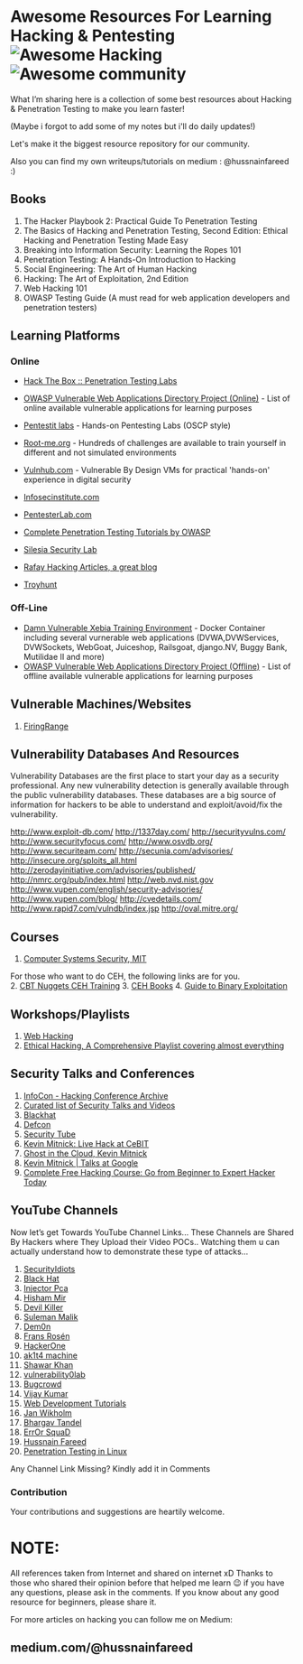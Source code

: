 # Awesome Resources For Learning Hacking & Pentesting ![Awesome Hacking](https://img.shields.io/badge/awesome-hacking-red.svg) ![Awesome community](https://img.shields.io/badge/awesome-community-green.svg)

What I’m sharing here is a collection of some best resources about Hacking & Penetration Testing to make you learn faster!

(Maybe i forgot to add some of my notes but i'll do daily updates!)

Let's make it the biggest resource repository for our community.

Also you can find my own writeups/tutorials on medium : @hussnainfareed  :) 


## Books

1.	The Hacker Playbook 2: Practical Guide To Penetration Testing
2.	The Basics of Hacking and Penetration Testing, Second Edition: Ethical Hacking and Penetration Testing Made Easy
3.	Breaking into Information Security: Learning the Ropes 101
4.	Penetration Testing: A Hands-On Introduction to Hacking
5.	Social Engineering: The Art of Human Hacking
6.	Hacking: The Art of Exploitation, 2nd Edition
7.	Web Hacking 101
8.	OWASP Testing Guide (A must read for web application developers and penetration testers)


## Learning Platforms

### Online
* [Hack The Box :: Penetration Testing Labs](https://www.hackthebox.eu)
* [OWASP Vulnerable Web Applications Directory Project (Online)](https://www.owasp.org/index.php/OWASP_Vulnerable_Web_Applications_Directory_Project#tab=On-Line_apps) - List of online available vulnerable applications for learning purposes
* [Pentestit labs](https://lab.pentestit.ru) - Hands-on Pentesting Labs (OSCP style)
* [Root-me.org](https://www.root-me.org) - Hundreds of challenges are available to train yourself in different and not simulated environments
* [Vulnhub.com](https://www.vulnhub.com) - Vulnerable By Design VMs for practical 'hands-on' experience in digital security

*	[Infosecinstitute.com](http://resources.infosecinstitute.com/)
*	[PentesterLab.com](https://pentesterlab.com/)
*	[Complete Penetration Testing Tutorials by OWASP](https://www.owasp.org/index.php/Web_Application_Penetration_Testing)
*	[Silesia Security Lab](https://silesiasecuritylab.com/blog/)
*	[Rafay Hacking Articles, a great blog](http://www.rafayhackingarticles.net/)
*	[Troyhunt](https://www.troyhunt.com/)

### Off-Line
* [Damn Vulnerable Xebia Training Environment](https://github.com/davevs/dvxte) - Docker Container including several vurnerable web applications (DVWA,DVWServices, DVWSockets, WebGoat, Juiceshop, Railsgoat, django.NV, Buggy Bank, Mutilidae II and more)
* [OWASP Vulnerable Web Applications Directory Project (Offline)](https://www.owasp.org/index.php/OWASP_Vulnerable_Web_Applications_Directory_Project#tab=Off-Line_apps) - List of offline available vulnerable applications for learning purposes


## Vulnerable Machines/Websites

1.	[FiringRange](https://public-firing-range.appspot.com/)

## Vulnerability Databases And Resources

Vulnerability Databases are the first place to start your day as a security professional. Any new vulnerability detection is generally available through the public vulnerability databases. These databases are a big source of information for hackers to be able to understand and exploit/avoid/fix the vulnerability. 
 

http://www.exploit-db.com/
http://1337day.com/
http://securityvulns.com/
http://www.securityfocus.com/
http://www.osvdb.org/
http://www.securiteam.com/
http://secunia.com/advisories/
http://insecure.org/sploits_all.html
http://zerodayinitiative.com/advisories/published/
http://nmrc.org/pub/index.html
http://web.nvd.nist.gov
http://www.vupen.com/english/security-advisories/
http://www.vupen.com/blog/
http://cvedetails.com/
http://www.rapid7.com/vulndb/index.jsp
http://oval.mitre.org/

## Courses

1.	[Computer Systems Security, MIT](http://ocw.mit.edu/courses/electrical-engineering-and-computer-science/6-858-computer-systems-security-fall-2014/video-lectures/)

For those who want to do CEH, the following links are for you.	
2. [CBT Nuggets CEH Training](http://goo.gl/JuW85U)
3. [CEH Books](https://goo.gl/gjCBLK) 
4. [Guide to Binary Exploitation](https://github.com/r0hi7/binexp)




## Workshops/Playlists

1.	[Web Hacking](https://www.youtube.com/playlist?list=PLJM73L2pQRd4lXBZjsHAmeEqsn5pENXxN)
2.	[Ethical Hacking, A Comprehensive Playlist covering almost everything](https://www.youtube.com/playlist?list=PLkRo97mCIn9lgvE7AskNsmwJVOlJX2zaI)


## Security Talks and Conferences

1.  [InfoCon - Hacking Conference Archive](https://infocon.org/cons/)
2.  [Curated list of Security Talks and Videos](https://github.com/PaulSec/awesome-sec-talks)
3.  [Blackhat](https://www.youtube.com/user/BlackHatOfficialYT)
4.  [Defcon](https://www.youtube.com/user/DEFCONConference)
5.  [Security Tube](http://www.securitytube.net/)
6.	[Kevin Mitnick: Live Hack at CeBIT](https://www.youtube.com/watch?v=Q7G3kKRdUl4)
7.	[Ghost in the Cloud, Kevin Mitnick](https://www.youtube.com/watch?v=76yrWGzScgI)
8.	[Kevin Mitnick | Talks at Google](https://www.youtube.com/watch?v=aUqes9QdLQ4)
9.	[Complete Free Hacking Course: Go from Beginner to Expert Hacker Today](https://www.youtube.com/watch?v=7nF2BAfWUEg)


## YouTube Channels

Now let’s get Towards YouTube Channel Links... These Channels are Shared By Hackers where They Upload their Video POCs.. Watching them u can actually understand how to demonstrate these type of attacks...

1. [SecurityIdiots](https://www.youtube.com/channel/UCPPAYs04kwfXcHnerm_ueFw)
2. [Black Hat](https://www.youtube.com/channel/UCJ6q9Ie29ajGqKApbLqfBOg)
3. [Injector Pca](https://www.youtube.com/channel/UCRFG_j0cgLWtJOG6fl_-rxQ)
4. [Hisham Mir](https://www.youtube.com/channel/UCYTK8lk8oLLaA330rqd0qgA)
5. [Devil Killer](https://www.youtube.com/channel/UCwfYw-C2xqemqrXq0IKF_Mg)
6. [Suleman Malik](https://www.youtube.com/channel/UC59IHQcCmgNw4GIvsXeLnDQ)
7. [Dem0n](https://www.youtube.com/channel/UC_jNs1biBixcQeSUoJxvNLw)
8. [Frans Rosén](https://www.youtube.com/channel/UCV89UhUtxqwP0j4o9tMipsA)
9. [HackerOne](https://www.youtube.com/channel/UCsgzmECky2Q9lQMWzDwMhYw)
10. [ak1t4 machine](https://www.youtube.com/channel/UCaftcKRiJJW0AJHmR1E5MAQ)
11. [Shawar Khan](https://www.youtube.com/channel/UCPxJLZCoIRJHs1VebWeaByA)
12. [vulnerability0lab](https://www.youtube.com/channel/UC4QJ7X4nnkAYXsnFQpdytcA)
13. [Bugcrowd](https://www.youtube.com/channel/UCo1NHk_bgbAbDBc4JinrXww)
14. [Vijay Kumar](https://www.youtube.com/channel/UCs2NmJGRecw_huNzvQNf2_A)
15. [Web Development Tutorials](https://www.youtube.com/channel/UCS0y5e-AMsZO8GEFtKBAzkA)
16. [Jan Wikholm](https://www.youtube.com/channel/UCOQtLXVJduZ4-YUFOi5EzIA)
17. [Bhargav Tandel](https://www.youtube.com/channel/UCh5MTJLt3LYr_rkwcOQJNWg)
18. [ErrOr SquaD](https://www.youtube.com/channel/UCou-7r8Mk4oQcBmazxp5uwg)
19. [Hussnain Fareed](https://www.youtube.com/channel/UCbq5fgcqUz-PlMs3RCOUrXw)
20. [Penetration Testing in Linux](https://www.youtube.com/channel/UC286ntgASMskhPIJQebJVvA)

Any Channel Link Missing? Kindly add it in Comments 

### Contribution
Your contributions and suggestions are heartily welcome. 

# NOTE:
All references taken from Internet and shared on internet xD Thanks to those who shared their opinion before that helped me learn 😉
if you have any questions, please ask in the comments. If you know about any good resource for beginners, please share it.

For more articles on hacking you can follow me on Medium: 
## medium.com/@hussnainfareed
